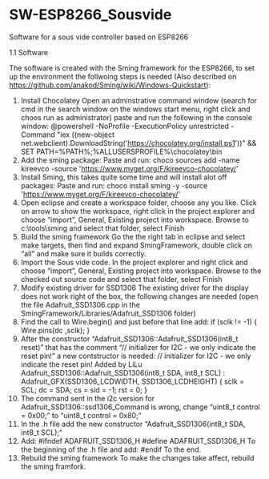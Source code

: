 # SW-ESP8266_Sousvide
Software for a sous vide controller based on ESP8266

1.1 Software

The software is created with the Sming framework for the ESP8266, to set up the environment the follwoing steps is needed (Also described on https://github.com/anakod/Sming/wiki/Windows-Quickstart): 

1. Install Chocolatey
Open an adminstrative command window (search for cmd in the search window on the windows start menu, right click and choos run as administrator) paste and run the following in the console window:
@powershell -NoProfile -ExecutionPolicy unrestricted -Command "iex ((new-object net.webclient).DownloadString('https://chocolatey.org/install.ps1'))" && SET PATH=%PATH%;%ALLUSERSPROFILE%\chocolatey\bin
2. Add the sming package:
Paste and run:
choco sources add -name kireevco -source 'https://www.myget.org/F/kireevco-chocolatey/'
3. Install Sming, this takes quite some time and will install alot off packages:
Paste and run:
choco install sming -y -source 'https://www.myget.org/F/kireevco-chocolatey/'
4. Open eclipse and create a workspace folder, choose any you like.
Click on arrow to show the workspace, right click  in the project explorer and choose “import”, General, Existing project into workspace.
Browse to c:\tools\sming and select that folder, select Finish
5. Build the sming framework
Go the the right tab in eclipse and select make targets, then find and expand SmingFramework, double click on “all” and make sure it builds correctly.
6. Import the Sous vide code.
In the project explorer and right click and choose “import”, General, Existing project into workspace.
Browse to the checked out source code and select that folder, select Finish
7. Modify existing driver for SSD1306
The existing driver for the display does not work right of the box, the following changes are needed (open the file Adafruit_SSD1306.cpp in the SmingFramework/Libraries/Adafruit_SSD1306 folder)
1. Find the call to Wire.begin() and just before that line add:
	if (sclk != -1) { Wire.pins(dc ,sclk); }
2. After the constructor “Adafruit_SSD1306::Adafruit_SSD1306(int8_t reset)” that has the comment “// initializer for I2C - we only indicate the reset pin!” a new contstructor is needed:
// initializer for I2C - we only indicate the reset pin! Added by LiLu
Adafruit_SSD1306::Adafruit_SSD1306(int8_t SDA, int8_t SCL) :
Adafruit_GFX(SSD1306_LCDWIDTH, SSD1306_LCDHEIGHT) {
sclk = SCL;
dc = SDA;
cs = sid = -1;
rst = 0;
}
3. The command sent in the i2c version for Adafruit_SSD1306::ssd1306_Command is wrong, change “uint8_t control = 0x00;” to “uint8_t control = 0x80;”
4. In the .h file add the new constructor “Adafruit_SSD1306(int8_t SDA, int8_t SCL);“
5. Add:
#ifndef ADAFRUIT_SSD1306_H
#define ADAFRUIT_SSD1306_H
To the beginning of the .h file and add:
#endif
To the end.
8. Rebuild the sming framework
To make the changes take affect, rebuild the sming framfork.
